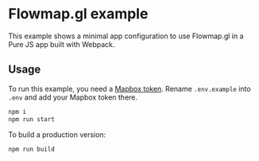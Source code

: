 # Flowmap.gl example

This example shows a minimal app configuration to use Flowmap.gl in a Pure JS app built with Webpack.


## Usage

To run this example, you need a [Mapbox token](http://visgl.github.io/react-map-gl/docs/get-started/mapbox-tokens).
Rename `.env.example` into `.env` and add your Mapbox token there.


```bash
npm i
npm run start
```

To build a production version:

```bash
npm run build
```